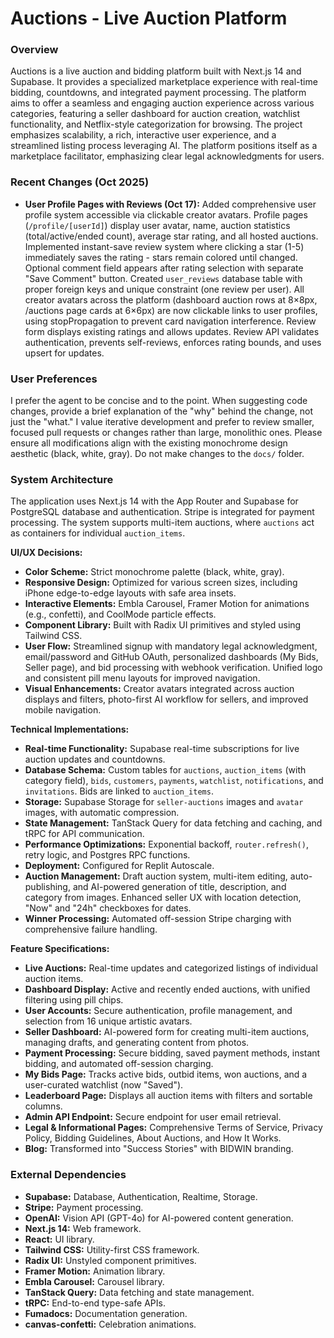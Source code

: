 # Auctions - Live Auction Platform

### Overview
Auctions is a live auction and bidding platform built with Next.js 14 and Supabase. It provides a specialized marketplace experience with real-time bidding, countdowns, and integrated payment processing. The platform aims to offer a seamless and engaging auction experience across various categories, featuring a seller dashboard for auction creation, watchlist functionality, and Netflix-style categorization for browsing. The project emphasizes scalability, a rich, interactive user experience, and a streamlined listing process leveraging AI. The platform positions itself as a marketplace facilitator, emphasizing clear legal acknowledgments for users.

### Recent Changes (Oct 2025)
- **User Profile Pages with Reviews (Oct 17):** Added comprehensive user profile system accessible via clickable creator avatars. Profile pages (`/profile/[userId]`) display user avatar, name, auction statistics (total/active/ended count), average star rating, and all hosted auctions. Implemented instant-save review system where clicking a star (1-5) immediately saves the rating - stars remain colored until changed. Optional comment field appears after rating selection with separate "Save Comment" button. Created `user_reviews` database table with proper foreign keys and unique constraint (one review per user). All creator avatars across the platform (dashboard auction rows at 8×8px, /auctions page cards at 6×6px) are now clickable links to user profiles, using stopPropagation to prevent card navigation interference. Review form displays existing ratings and allows updates. Review API validates authentication, prevents self-reviews, enforces rating bounds, and uses upsert for updates.

### User Preferences
I prefer the agent to be concise and to the point. When suggesting code changes, provide a brief explanation of the "why" behind the change, not just the "what." I value iterative development and prefer to review smaller, focused pull requests or changes rather than large, monolithic ones. Please ensure all modifications align with the existing monochrome design aesthetic (black, white, gray). Do not make changes to the `docs/` folder.

### System Architecture
The application uses Next.js 14 with the App Router and Supabase for PostgreSQL database and authentication. Stripe is integrated for payment processing. The system supports multi-item auctions, where `auctions` act as containers for individual `auction_items`.

**UI/UX Decisions:**
- **Color Scheme:** Strict monochrome palette (black, white, gray).
- **Responsive Design:** Optimized for various screen sizes, including iPhone edge-to-edge layouts with safe area insets.
- **Interactive Elements:** Embla Carousel, Framer Motion for animations (e.g., confetti), and CoolMode particle effects.
- **Component Library:** Built with Radix UI primitives and styled using Tailwind CSS.
- **User Flow:** Streamlined signup with mandatory legal acknowledgment, email/password and GitHub OAuth, personalized dashboards (My Bids, Seller page), and bid processing with webhook verification. Unified logo and consistent pill menu layouts for improved navigation.
- **Visual Enhancements:** Creator avatars integrated across auction displays and filters, photo-first AI workflow for sellers, and improved mobile navigation.

**Technical Implementations:**
- **Real-time Functionality:** Supabase real-time subscriptions for live auction updates and countdowns.
- **Database Schema:** Custom tables for `auctions`, `auction_items` (with category field), `bids`, `customers`, `payments`, `watchlist`, `notifications`, and `invitations`. Bids are linked to `auction_items`.
- **Storage:** Supabase Storage for `seller-auctions` images and `avatar` images, with automatic compression.
- **State Management:** TanStack Query for data fetching and caching, and tRPC for API communication.
- **Performance Optimizations:** Exponential backoff, `router.refresh()`, retry logic, and Postgres RPC functions.
- **Deployment:** Configured for Replit Autoscale.
- **Auction Management:** Draft auction system, multi-item editing, auto-publishing, and AI-powered generation of title, description, and category from images. Enhanced seller UX with location detection, "Now" and "24h" checkboxes for dates.
- **Winner Processing:** Automated off-session Stripe charging with comprehensive failure handling.

**Feature Specifications:**
- **Live Auctions:** Real-time updates and categorized listings of individual auction items.
- **Dashboard Display:** Active and recently ended auctions, with unified filtering using pill chips.
- **User Accounts:** Secure authentication, profile management, and selection from 16 unique artistic avatars.
- **Seller Dashboard:** AI-powered form for creating multi-item auctions, managing drafts, and generating content from photos.
- **Payment Processing:** Secure bidding, saved payment methods, instant bidding, and automated off-session charging.
- **My Bids Page:** Tracks active bids, outbid items, won auctions, and a user-curated watchlist (now "Saved").
- **Leaderboard Page:** Displays all auction items with filters and sortable columns.
- **Admin API Endpoint:** Secure endpoint for user email retrieval.
- **Legal & Informational Pages:** Comprehensive Terms of Service, Privacy Policy, Bidding Guidelines, About Auctions, and How It Works.
- **Blog:** Transformed into "Success Stories" with BIDWIN branding.

### External Dependencies
- **Supabase:** Database, Authentication, Realtime, Storage.
- **Stripe:** Payment processing.
- **OpenAI:** Vision API (GPT-4o) for AI-powered content generation.
- **Next.js 14:** Web framework.
- **React:** UI library.
- **Tailwind CSS:** Utility-first CSS framework.
- **Radix UI:** Unstyled component primitives.
- **Framer Motion:** Animation library.
- **Embla Carousel:** Carousel library.
- **TanStack Query:** Data fetching and state management.
- **tRPC:** End-to-end type-safe APIs.
- **Fumadocs:** Documentation generation.
- **canvas-confetti:** Celebration animations.